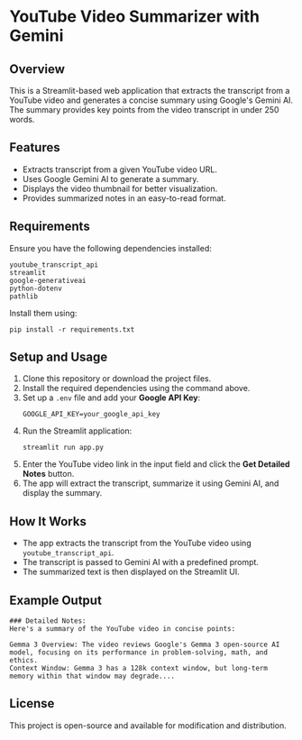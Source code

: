 # YouTube Video Summarizer with Gemini

## Overview
This is a Streamlit-based web application that extracts the transcript from a YouTube video and generates a concise summary using Google's Gemini AI. The summary provides key points from the video transcript in under 250 words.

## Features
- Extracts transcript from a given YouTube video URL.
- Uses Google Gemini AI to generate a summary.
- Displays the video thumbnail for better visualization.
- Provides summarized notes in an easy-to-read format.

## Requirements
Ensure you have the following dependencies installed:

```
youtube_transcript_api
streamlit
google-generativeai
python-dotenv
pathlib
```

Install them using:
```
pip install -r requirements.txt
```

## Setup and Usage
1. Clone this repository or download the project files.
2. Install the required dependencies using the command above.
3. Set up a `.env` file and add your **Google API Key**:
   ```
   GOOGLE_API_KEY=your_google_api_key
   ```
4. Run the Streamlit application:
   ```
   streamlit run app.py
   ```
5. Enter the YouTube video link in the input field and click the **Get Detailed Notes** button.
6. The app will extract the transcript, summarize it using Gemini AI, and display the summary.

## How It Works
- The app extracts the transcript from the YouTube video using `youtube_transcript_api`.
- The transcript is passed to Gemini AI with a predefined prompt.
- The summarized text is then displayed on the Streamlit UI.

## Example Output
```
### Detailed Notes:
Here's a summary of the YouTube video in concise points:

Gemma 3 Overview: The video reviews Google's Gemma 3 open-source AI model, focusing on its performance in problem-solving, math, and ethics.
Context Window: Gemma 3 has a 128k context window, but long-term memory within that window may degrade....
```

## License
This project is open-source and available for modification and distribution.

